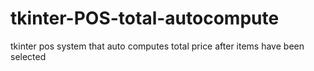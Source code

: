 # tkinter-POS-total-autocompute
tkinter pos system that auto computes total price after items have been selected
